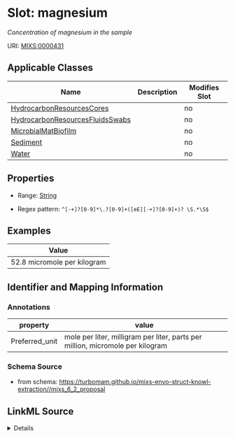 # Slot: magnesium


_Concentration of magnesium in the sample_



URI: [MIXS:0000431](https://w3id.org/mixs/0000431)



<!-- no inheritance hierarchy -->




## Applicable Classes

| Name | Description | Modifies Slot |
| --- | --- | --- |
[HydrocarbonResourcesCores](HydrocarbonResourcesCores.md) |  |  no  |
[HydrocarbonResourcesFluidsSwabs](HydrocarbonResourcesFluidsSwabs.md) |  |  no  |
[MicrobialMatBiofilm](MicrobialMatBiofilm.md) |  |  no  |
[Sediment](Sediment.md) |  |  no  |
[Water](Water.md) |  |  no  |







## Properties

* Range: [String](String.md)

* Regex pattern: `^[-+]?[0-9]*\.?[0-9]+([eE][-+]?[0-9]+)? \S.*\S$`






## Examples

| Value |
| --- |
| 52.8 micromole per kilogram |

## Identifier and Mapping Information





### Annotations

| property | value |
| --- | --- |
| Preferred_unit | mole per liter, milligram per liter, parts per million, micromole per kilogram |



### Schema Source


* from schema: https://turbomam.github.io/mixs-envo-struct-knowl-extraction//mixs_6_2_proposal




## LinkML Source

<details>
```yaml
name: magnesium
annotations:
  Preferred_unit:
    tag: Preferred_unit
    value: mole per liter, milligram per liter, parts per million, micromole per kilogram
description: Concentration of magnesium in the sample
title: magnesium
examples:
- value: 52.8 micromole per kilogram
from_schema: https://turbomam.github.io/mixs-envo-struct-knowl-extraction//mixs_6_2_proposal
rank: 1000
slot_uri: MIXS:0000431
multivalued: false
alias: magnesium
domain_of:
- HydrocarbonResourcesCores
- HydrocarbonResourcesFluidsSwabs
- MicrobialMatBiofilm
- Sediment
- Water
range: string
required: false
recommended: false
pattern: ^[-+]?[0-9]*\.?[0-9]+([eE][-+]?[0-9]+)? \S.*\S$

```
</details>